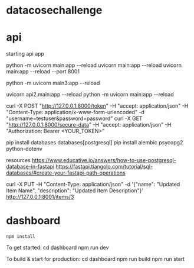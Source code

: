 # datacosechallenge

# api

starting api app

python -m uvicorn main:app --reload
uvicorn main:app --reload
uvicorn main:app --reload --port 8001

python -m uvicorn main3:app --reload

uvicorn api2.main:app --reload
python -m uvicorn main:app --reload

curl -X POST "http://127.0.0.1:8000/token" -H "accept: application/json" -H "Content-Type: application/x-www-form-urlencoded" -d "username=testuser&password=password"
curl -X GET "http://127.0.0.1:8000/secure-data" -H "accept: application/json" -H "Authorization: Bearer <YOUR_TOKEN>"


pip install databases databases[postgresql]
pip install alembic psycopg2 python-dotenv

resources
https://www.educative.io/answers/how-to-use-postgresql-database-in-fastapi
https://fastapi.tiangolo.com/tutorial/sql-databases/#create-your-fastapi-path-operations


curl -X PUT -H "Content-Type: application/json" -d '{"name": "Updated Item Name", "description": "Updated Item Description"}' http://127.0.0.1:8001/items/3



# dashboard

	npm install

  To get started:
	cd dashboard
	npm run dev

  To build & start for production:
	cd dashboard
	npm run build
	npm run start